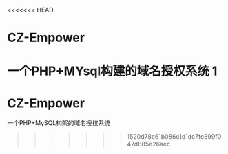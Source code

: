 <<<<<<< HEAD
<!--
 * @Description: 
 * @Autor: 吃纸怪
 * @QQ: 2903074366
 * @Email: 2903074366@qq.com
 * @QQgroup: 801235342
 * @Github: https://github.com/zhiguai
-->
# CZ-Empower
一个PHP+MYsql构建的域名授权系统
1
=======
# CZ-Empower
一个PHP+MySQL构架的域名授权系统
>>>>>>> 1520d78c61b086c1d1dc7fe899f047d885e26aec
